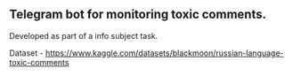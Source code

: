 <h2>Telegram bot for monitoring toxic comments.</h2>

Developed as part of a info subject task.

Dataset - https://www.kaggle.com/datasets/blackmoon/russian-language-toxic-comments